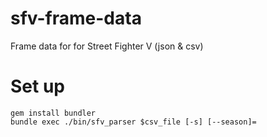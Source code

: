 # sfv-frame-data
Frame data for for Street Fighter V (json &amp; csv)

# Set up
```
gem install bundler
bundle exec ./bin/sfv_parser $csv_file [-s] [--season]=
```
